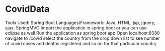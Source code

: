 # CovidData
Tools Used: Spring Boot
Languages/Framework: Java, HTML, jsp, jquery, ajax, SpringMVC
  Import the application in spring boot or you can use eclipse as well 
  Run the application as spring boot app
  Open localhost:8080 navigate to /covid
  select the country from the drop down list to see number of covid cases and deaths registered and so on for that particular country
